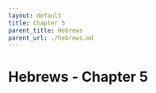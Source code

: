```yaml
---
layout: default
title: Chapter 5
parent_title: Hebrews
parent_url: ./hebrews.md
---
```


# Hebrews - Chapter 5
